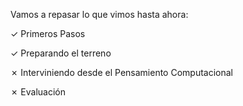 Vamos a repasar lo que vimos hasta ahora:

✓ Primeros Pasos

✓ Preparando el terreno

✗ Interviniendo desde el Pensamiento Computacional

✗ Evaluación